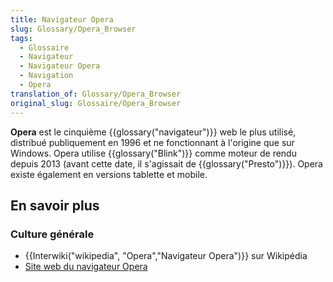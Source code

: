 ```yaml
---
title: Navigateur Opera
slug: Glossary/Opera_Browser
tags:
  - Glossaire
  - Navigateur
  - Navigateur Opera
  - Navigation
  - Opera
translation_of: Glossary/Opera_Browser
original_slug: Glossaire/Opera_Browser
---
```

<p><strong>Opera</strong> est le cinquième {{glossary("navigateur")}} web le plus utilisé, distribué publiquement en 1996 et ne fonctionnant à l'origine que sur Windows. Opera utilise {{glossary("Blink")}} comme moteur de rendu depuis 2013 (avant cette date, il s'agissait de {{glossary("Presto")}}). Opera existe également en versions tablette et mobile.</p>

<h2 id="En_savoir_plus"><strong>En savoir plus</strong></h2>

<h3 id="Culture_générale">Culture générale</h3>

<ul>
 <li>{{Interwiki("wikipedia", "Opera","Navigateur Opera")}} sur Wikipédia</li>
 <li><a href="http://www.opera.com/">Site web du navigateur Opera</a></li>
</ul>

